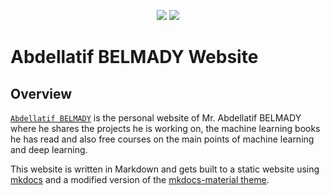 <p align="center">
  <a title="abdellatif-belmady.github.io" href="https://abdellatif-belmady.github.io/abdellatif-belmady/"><img src="https://img.shields.io/website.svg?label=abdellatif-belmady.github.io&longCache=true&style=flat-square&url=http%3A%2F%2Fmsys2.github.io%2Findex.html&logo=github"></a><!--
  -->
  <a title="Follow Abdellatif BELMADY on Twitter" href="https://twitter.com/AbdellatifBELM"><img src="https://img.shields.io/twitter/follow/AbdellatifBELM?color=31A4F1&logo=twitter&logoColor=white&style=flat-square"></a><!--
  -->
</p>

# Abdellatif BELMADY Website

## Overview

[``Abdellatif BELMADY``](https://abdellatif-belmady.github.io/abdellatif-belmady/) is the personal website of Mr. Abdellatif BELMADY where he shares the projects he is working on, the machine learning books he has read and also free courses on the main points of machine learning and deep learning.


This website is written in Markdown and gets built to a static website using [mkdocs](https://www.mkdocs.org/) and a modified version of the [mkdocs-material theme](https://squidfunk.github.io/mkdocs-material).
